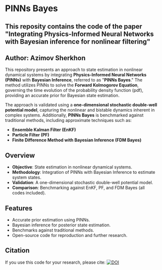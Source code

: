 # PINNs Bayes
## This reposity contains the code of the paper "Integrating Physics-Informed Neural Networks with Bayesian inference for nonlinear filtering"

## Author: Azimov Sherkhon

This repository presents an approach to state estimation in nonlinear dynamical systems by integrating **Physics-Informed Neural Networks (PINNs)** with **Bayesian Inference**, referred to as "**PINNs Bayes**." The method utilizes PINNs to solve the **Forward Kolmogorov Equation**, governing the time evolution of the probability density function (pdf), providing an accurate prior for Bayesian state estimation.

The approach is validated using a **one-dimensional stochastic double-well potential model**, capturing the nonlinear and bistable dynamics inherent in complex systems. Additionally, **PINNs Bayes** is benchmarked against traditional methods, including approximate techniques such as:

- **Ensemble Kalman Filter (EnKF)**
- **Particle Filter (PF)**
- **Finite Difference Method with Bayesian Inference (FDM Bayes)**

## Overview

- **Objective**: State estimation in nonlinear dynamical systems.
- **Methodology**: Integration of PINNs with Bayesian Inference to estimate system states.
- **Validation**: A one-dimensional stochastic double-well potential model.
- **Comparison**: Benchmarking against EnKF, PF, and FDM Bayes (all codes included).

## Features

- Accurate prior estimation using PINNs.
- Bayesian inference for posterior state estimation.
- Benchmarks against traditional methods.
- Open-source code for reproduction and further research.

## Citation
If you use this code for your research, please cite:
[![DOI](https://zenodo.org/badge/DOI/10.5281/zenodo.15131602.svg)](https://doi.org/10.5281/zenodo.15131602)
